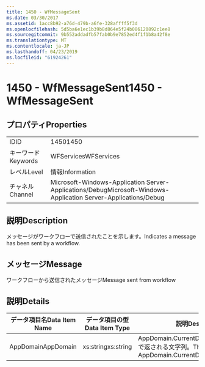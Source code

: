 ```yaml
---
title: 1450 - WfMessageSent
ms.date: 03/30/2017
ms.assetid: 1acc8b92-a76d-479b-a6fe-328affff5f3d
ms.openlocfilehash: 5d5ba6e1ec1b39b8d864e5f24b086120892c1ee8
ms.sourcegitcommit: 9b552addadfb57fab0b9e7852ed4f1f1b8a42f8e
ms.translationtype: MT
ms.contentlocale: ja-JP
ms.lasthandoff: 04/23/2019
ms.locfileid: "61924261"
---
```

# <a name="1450---wfmessagesent"></a><span data-ttu-id="ffb68-102">1450 - WfMessageSent</span><span class="sxs-lookup"><span data-stu-id="ffb68-102">1450 - WfMessageSent</span></span>
## <a name="properties"></a><span data-ttu-id="ffb68-103">プロパティ</span><span class="sxs-lookup"><span data-stu-id="ffb68-103">Properties</span></span>  
  
|||  
|-|-|  
|<span data-ttu-id="ffb68-104">ID</span><span class="sxs-lookup"><span data-stu-id="ffb68-104">ID</span></span>|<span data-ttu-id="ffb68-105">1450</span><span class="sxs-lookup"><span data-stu-id="ffb68-105">1450</span></span>|  
|<span data-ttu-id="ffb68-106">キーワード</span><span class="sxs-lookup"><span data-stu-id="ffb68-106">Keywords</span></span>|<span data-ttu-id="ffb68-107">WFServices</span><span class="sxs-lookup"><span data-stu-id="ffb68-107">WFServices</span></span>|  
|<span data-ttu-id="ffb68-108">レベル</span><span class="sxs-lookup"><span data-stu-id="ffb68-108">Level</span></span>|<span data-ttu-id="ffb68-109">情報</span><span class="sxs-lookup"><span data-stu-id="ffb68-109">Information</span></span>|  
|<span data-ttu-id="ffb68-110">チャネル</span><span class="sxs-lookup"><span data-stu-id="ffb68-110">Channel</span></span>|<span data-ttu-id="ffb68-111">Microsoft-Windows-Application Server-Applications/Debug</span><span class="sxs-lookup"><span data-stu-id="ffb68-111">Microsoft-Windows-Application Server-Applications/Debug</span></span>|  
  
## <a name="description"></a><span data-ttu-id="ffb68-112">説明</span><span class="sxs-lookup"><span data-stu-id="ffb68-112">Description</span></span>  
 <span data-ttu-id="ffb68-113">メッセージがワークフローで送信されたことを示します。</span><span class="sxs-lookup"><span data-stu-id="ffb68-113">Indicates a message has been sent by a workflow.</span></span>  
  
## <a name="message"></a><span data-ttu-id="ffb68-114">メッセージ</span><span class="sxs-lookup"><span data-stu-id="ffb68-114">Message</span></span>  
 <span data-ttu-id="ffb68-115">ワークフローから送信されたメッセージ</span><span class="sxs-lookup"><span data-stu-id="ffb68-115">Message sent from workflow</span></span>  
  
## <a name="details"></a><span data-ttu-id="ffb68-116">説明</span><span class="sxs-lookup"><span data-stu-id="ffb68-116">Details</span></span>  
  
|<span data-ttu-id="ffb68-117">データ項目名</span><span class="sxs-lookup"><span data-stu-id="ffb68-117">Data Item Name</span></span>|<span data-ttu-id="ffb68-118">データ項目の型</span><span class="sxs-lookup"><span data-stu-id="ffb68-118">Data Item Type</span></span>|<span data-ttu-id="ffb68-119">説明</span><span class="sxs-lookup"><span data-stu-id="ffb68-119">Description</span></span>|  
|--------------------|--------------------|-----------------|  
|<span data-ttu-id="ffb68-120">AppDomain</span><span class="sxs-lookup"><span data-stu-id="ffb68-120">AppDomain</span></span>|<span data-ttu-id="ffb68-121">xs:string</span><span class="sxs-lookup"><span data-stu-id="ffb68-121">xs:string</span></span>|<span data-ttu-id="ffb68-122">AppDomain.CurrentDomain.FriendlyName で返される文字列。</span><span class="sxs-lookup"><span data-stu-id="ffb68-122">The string returned by AppDomain.CurrentDomain.FriendlyName.</span></span>|
